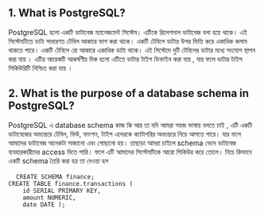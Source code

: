 ## 1. What is PostgreSQL?

PostgreSQL হলো একটি ডাটাবেজ ম্যানেজমেন্ট সিস্টেম। এটিকে রিলেশনাল ডাটাবেজ বলা হয়ে থাকে। এই সিস্টেমটিতে ডাটা সাধারণত টেবিল আকারে ভাগ করা থাকে। একটি টেবিলে ডাটার উপর ভিত্তি করে একাধিক কলাম থাকতে পারে। একটি টেবিলে রো আকারে একাধিক ডাটা থাকে। এই সিস্টেমে দুটি টেবিলের ডাটার মধ্যে সংযোগ স্থাপন করা যায় । এটির আরেকটি আকর্ষণীয় দিক হলো এটিতে ডাটার টাইপ ডিফাইন করা যায় , যার ফলে ডাটার টাইপ সিকিউরিটি নিশ্চিত করা যায় ।

## 2. What is the purpose of a database schema in PostgreSQL?

PostgreSQL এ database schema কাজ কি আর তা যদি আমরা সহজ ভাষায় বলতে চাই , এটি একটি ডাটাবেজের অভ্যন্তরে টেবিল, ভিউ, ফাংশন, টাইপ এদেরকে ক্যাটাগরির অভ্যন্তরে নিয়ে আসতে পারে। যার ফলে আমাদের ডাটাবেজ অনেকটা সাজানো এবং গোছানো হয়। তাছাড়া আমরা চাইলে schema ভেদে ডাটাবেজ ব্যবহারকারীদের access দিতে পারি। ফলে এটি আমাদের সিস্টেমটিকে আরো সিকিউর করে তোলে। নিচে কিভাবে একটি schema তৈরি করা হয় তা দেওয়া হল

<pre lang="markdown"> <code> CREATE SCHEMA finance; 
CREATE TABLE finance.transactions ( 
    id SERIAL PRIMARY KEY, 
    amount NUMERIC, 
    date DATE );
    </code> </pre>
